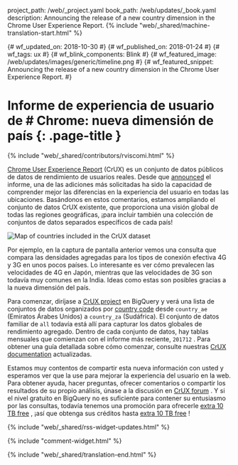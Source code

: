 project_path: /web/_project.yaml
book_path: /web/updates/_book.yaml
description: Announcing the release of a new country dimension in the Chrome User Experience Report.
{% include "web/_shared/machine-translation-start.html" %}

{# wf_updated_on: 2018-10-30 #}
{# wf_published_on: 2018-01-24 #}
{# wf_tags: ux #}
{# wf_blink_components: Blink #}
{# wf_featured_image: /web/updates/images/generic/timeline.png #}
{# wf_featured_snippet: Announcing the release of a new country dimension in the Chrome User Experience Report. #}

# Informe de experiencia de usuario de # Chrome: nueva dimensión de país {: .page-title }

{% include "web/_shared/contributors/rviscomi.html" %}

<div class="clearfix"></div>

[Chrome User Experience Report](/web/tools/chrome-user-experience-report/) (CrUX) es un conjunto de datos públicos de datos de rendimiento de usuarios reales. Desde que [announced](https://blog.chromium.org/2017/10/introducing-chrome-user-experience-report.html) el informe, una de las adiciones más solicitadas ha sido la capacidad de comprender mejor las diferencias en la experiencia del usuario en todas las ubicaciones. Basándonos en estos comentarios, estamos ampliando el conjunto de datos CrUX existente, que proporciona una visión global de todas las regiones geográficas, ¡para incluir también una colección de conjuntos de datos separados específicos de cada país!

<img src="/web/updates/images/2018/01/crux-countries.png"
    alt="Map of countries included in the CrUX dataset"/>

Por ejemplo, en la captura de pantalla anterior vemos una consulta que compara las densidades agregadas para los tipos de conexión efectiva 4G y 3G en unos pocos países. Lo interesante es ver cómo prevalecen las velocidades de 4G en Japón, mientras que las velocidades de 3G son todavía muy comunes en la India. Ideas como estas son posibles gracias a la nueva dimensión del país.

Para comenzar, diríjase a [CrUX project](https://bigquery.cloud.google.com/dataset/chrome-ux-report:all) en BigQuery y verá una lista de conjuntos de datos organizados por [country code](https://en.wikipedia.org/wiki/ISO_3166-1_alpha-2) desde `country_ae` (Emiratos Árabes Unidos) a `country_za` (Sudáfrica). El conjunto de datos familiar de `all` todavía está allí para capturar los datos globales de rendimiento agregado. Dentro de cada conjunto de datos, hay tablas mensuales que comienzan con el informe más reciente, `201712` . Para obtener una guía detallada sobre cómo comenzar, consulte nuestras [CrUX documentation](/web/tools/chrome-user-experience-report/) actualizadas.

Estamos muy contentos de compartir esta nueva información con usted y esperamos ver que la use para mejorar la experiencia del usuario en la web. Para obtener ayuda, hacer preguntas, ofrecer comentarios o compartir los resultados de su propio análisis, únase a la discusión en [CrUX forum](https://groups.google.com/a/chromium.org/forum/#!forum/chrome-ux-report) . Y si el nivel gratuito en BigQuery no es suficiente para contener su entusiasmo por las consultas, todavía tenemos una promoción para ofrecerle [extra 10 TB free](https://docs.google.com/forms/d/e/1FAIpQLSeMYnz93JQuO7rPewVrKpLfxO7JREOysti0CQyRo31bc7cXHA/viewform) , ¡así que obtenga sus créditos hasta [extra 10 TB free](https://docs.google.com/forms/d/e/1FAIpQLSeMYnz93JQuO7rPewVrKpLfxO7JREOysti0CQyRo31bc7cXHA/viewform) !

{% include "web/_shared/rss-widget-updates.html" %}

{% include "comment-widget.html" %}

{% include "web/_shared/translation-end.html" %}
